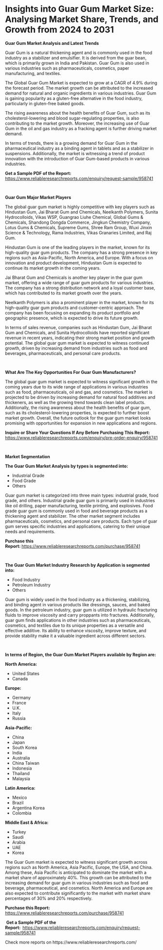 <p><h1>Insights into Guar Gum Market Size: Analysing Market Share, Trends, and Growth from 2024 to 2031</h1></p><p><strong>Guar Gum Market Analysis and Latest Trends</strong></p>
<p><p>Guar Gum is a natural thickening agent and is commonly used in the food industry as a stabilizer and emulsifier. It is derived from the guar bean, which is primarily grown in India and Pakistan. Guar Gum is also used in various industries such as pharmaceuticals, cosmetics, paper manufacturing, and textiles.</p><p>The Global Guar Gum Market is expected to grow at a CAGR of 4.9% during the forecast period. The market growth can be attributed to the increased demand for natural and organic ingredients in various industries. Guar Gum is gaining popularity as a gluten-free alternative in the food industry, particularly in gluten-free baked goods.</p><p>The rising awareness about the health benefits of Guar Gum, such as its cholesterol-lowering and blood sugar-regulating properties, is also contributing to the market growth. Moreover, the increasing use of Guar Gum in the oil and gas industry as a fracking agent is further driving market demand.</p><p>In terms of trends, there is a growing demand for Guar Gum in the pharmaceutical industry as a binding agent in tablets and as a stabilizer in suspensions. Additionally, the market is witnessing a trend of product innovation with the introduction of Guar Gum-based products in various industries.</p></p>
<p><strong>Get a Sample PDF of the Report:&nbsp;</strong> <a href="https://www.reliableresearchreports.com/enquiry/request-sample/958741">https://www.reliableresearchreports.com/enquiry/request-sample/958741</a></p>
<p>&nbsp;</p>
<p><strong>Guar Gum Major Market Players</strong></p>
<p><p>The global guar gum market is highly competitive with key players such as Hindustan Gum, Jai Bharat Gum and Chemicals, Neelkanth Polymers, Sunita Hydrocolloids, Vikas WSP, Guangrao Liuhe Chemical, Global Gums & Chemicals, Shandong Dongda Commerce, Jingkun Chemistry Company, Lotus Gums & Chemicals, Supreme Gums, Shree Ram Group, Wuxi Jinxin Science & Technology, Rama Industries, Vikas Granaries Limited, and Raj Gum.</p><p>Hindustan Gum is one of the leading players in the market, known for its high-quality guar gum products. The company has a strong presence in key regions such as Asia-Pacific, North America, and Europe. With a focus on innovation and product development, Hindustan Gum is expected to continue its market growth in the coming years.</p><p>Jai Bharat Gum and Chemicals is another key player in the guar gum market, offering a wide range of guar gum products for various industries. The company has a strong distribution network and a loyal customer base, which has contributed to its market growth over the years.</p><p>Neelkanth Polymers is also a prominent player in the market, known for its high-quality guar gum products and customer-centric approach. The company has been focusing on expanding its product portfolio and geographic presence, which is expected to drive its future growth.</p><p>In terms of sales revenue, companies such as Hindustan Gum, Jai Bharat Gum and Chemicals, and Sunita Hydrocolloids have reported significant revenue in recent years, indicating their strong market position and growth potential. The global guar gum market is expected to witness continued growth, driven by increasing demand from industries such as food and beverages, pharmaceuticals, and personal care products.</p></p>
<p>&nbsp;</p>
<p><strong>What Are The Key Opportunities For Guar Gum Manufacturers?</strong></p>
<p><p>The global guar gum market is expected to witness significant growth in the coming years due to its wide range of applications in various industries such as food, pharmaceuticals, oil and gas, and cosmetics. The market is projected to be driven by increasing demand for natural food additives and thickeners, as well as the growing trend towards clean label products. Additionally, the rising awareness about the health benefits of guar gum, such as its cholesterol-lowering properties, is expected to further boost market growth. Overall, the future outlook for the guar gum market looks promising with opportunities for expansion in new applications and regions.</p></p>
<p><strong>Inquire or Share Your Questions If Any Before Purchasing This Report:</strong> <a href="https://www.reliableresearchreports.com/enquiry/pre-order-enquiry/958741">https://www.reliableresearchreports.com/enquiry/pre-order-enquiry/958741</a></p>
<p>&nbsp;</p>
<p><strong>Market Segmentation</strong></p>
<p><strong>The Guar Gum Market Analysis by types is segmented into:</strong></p>
<p><ul><li>Industrial Grade</li><li>Food Grade</li><li>Others</li></ul></p>
<p><p>Guar gum market is categorized into three main types: industrial grade, food grade, and others. Industrial grade guar gum is primarily used in industries like oil drilling, paper manufacturing, textile printing, and explosives. Food grade guar gum is commonly used in food and beverage products as a thickening agent and stabilizer. The other market segment includes pharmaceuticals, cosmetics, and personal care products. Each type of guar gum serves specific industries and applications, catering to their unique needs and requirements.</p></p>
<p><strong>Purchase this Report:&nbsp;</strong><a href="https://www.reliableresearchreports.com/purchase/958741">https://www.reliableresearchreports.com/purchase/958741</a></p>
<p>&nbsp;</p>
<p><strong>The Guar Gum Market Industry Research by Application is segmented into:</strong></p>
<p><ul><li>Food Industry</li><li>Petroleum Industry</li><li>Others</li></ul></p>
<p><p>Guar gum is widely used in the food industry as a thickening, stabilizing, and binding agent in various products like dressings, sauces, and baked goods. In the petroleum industry, guar gum is utilized in hydraulic fracturing fluids to improve viscosity and carry proppants into fractures. Additionally, guar gum finds applications in other industries such as pharmaceuticals, cosmetics, and textiles due to its unique properties as a versatile and effective additive. Its ability to enhance viscosity, improve texture, and provide stability make it a valuable ingredient across different sectors.</p></p>
<p>&nbsp;</p>
<p><strong>In terms of Region, the Guar Gum Market Players available by Region are:</strong></p>
<p>
    <p> <strong> North America: </strong>
        <ul>
            <li>United States</li>
            <li>Canada</li>
        </ul>
        </p> 
    <p> <strong> Europe: </strong>
        <ul>
            <li>Germany</li>
            <li>France</li>
            <li>U.K.</li>
            <li>Italy</li>
            <li>Russia</li>
        </ul>
        </p> 
    <p> <strong> Asia-Pacific: </strong>
        <ul>
            <li>China</li>
            <li>Japan</li>
            <li>South Korea</li>
            <li>India</li>
            <li>Australia</li>
            <li>China Taiwan</li>
            <li>Indonesia</li>
            <li>Thailand</li>
            <li>Malaysia</li>
        </ul>
        </p> 
    <p> <strong> Latin America: </strong>
        <ul>
            <li>Mexico</li>
            <li>Brazil</li>
            <li>Argentina Korea</li>
            <li>Colombia</li>
        </ul>
        </p> 
    <p> <strong> Middle East & Africa: </strong>
        <ul>
            <li>Turkey</li>
            <li>Saudi</li>
            <li>Arabia</li>
            <li>UAE</li>
            <li>Korea</li>
        </ul>
    </p>
    </p>
<p><p>The Guar Gum market is expected to witness significant growth across regions such as North America, Asia Pacific, Europe, the USA, and China. Among these, Asia Pacific is anticipated to dominate the market with a market share of approximately 40%. This growth can be attributed to the increasing demand for guar gum in various industries such as food and beverage, pharmaceutical, and cosmetics. North America and Europe are also expected to contribute significantly to the market with market share percentages of 30% and 20% respectively.</p></p>
<p><strong>Purchase this Report: </strong><a href="https://www.reliableresearchreports.com/purchase/958741">https://www.reliableresearchreports.com/purchase/958741</a></p>
<p>&nbsp;<strong>Get a Sample PDF of the Report:&nbsp;&nbsp;</strong><a href="https://www.reliableresearchreports.com/enquiry/request-sample/958741">https://www.reliableresearchreports.com/enquiry/request-sample/958741</a></p>
<p><strong></strong></p>
<p>Check more reports on https://www.reliableresearchreports.com/</p>